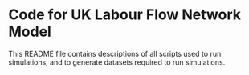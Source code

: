 # Code for UK Labour Flow Network Model

This README file contains descriptions of all scripts used to run simulations, and to generate datasets required to run simulations.
